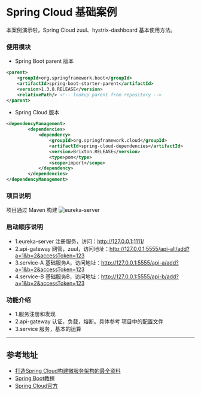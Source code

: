 Spring Cloud 基础案例
====================
本案例演示啦，Spring Cloud zuul、hystrix-dashboard 基本使用方法。

### 使用模块
* Spring Boot parent 版本 
```xml
<parent>
	<groupId>org.springframework.boot</groupId>
	<artifactId>spring-boot-starter-parent</artifactId>
	<version>1.3.8.RELEASE</version>
	<relativePath/> <!-- lookup parent from repository -->
</parent>
```
* Spring Cloud 版本 

```xml
<dependencyManagement>
		<dependencies>
			<dependency>
				<groupId>org.springframework.cloud</groupId>
				<artifactId>spring-cloud-dependencies</artifactId>
				<version>Brixton.RELEASE</version>
				<type>pom</type>
				<scope>import</scope>
			</dependency>
		</dependencies>
</dependencyManagement>
```

### 项目说明
项目通过 Maven 构建
![eureka-server](https://raw.githubusercontent.com/infoepoch/spring-cloud-demo/master/doc/img/eureka-server.png)

### 启动顺序说明
* 1.eureka-server 注册服务，访问：http://127.0.0.1:1111/
* 2.api-gateway 网管，zuul，访问地址：http://127.0.0.1:5555/api-all/add?a=1&b=2&accessToken=123
* 3.service-A 基础服务A，访问地址：http://127.0.0.1:5555/api-a/add?a=1&b=2&accessToken=123
* 4.service-B 基础服务B，访问地址：http://127.0.0.1:5555/api-b/add?a=1&b=2&accessToken=123

### 功能介绍
- 1.服务注册和发现
- 2.api-gateway 认证，负载，熔断。具体参考 项目中的配置文件
- 3.service 服务，基本的运算

---
## 参考地址
- [打造Spring Cloud构建微服务架构的最全资料](http://git.oschina.net/didispace/SpringCloud-Learning)
- [Spring Boot教程](http://git.oschina.net/didispace/SpringBoot-Learning)
- [Spring Cloud官方](https://projects.spring.io/spring-cloud/)